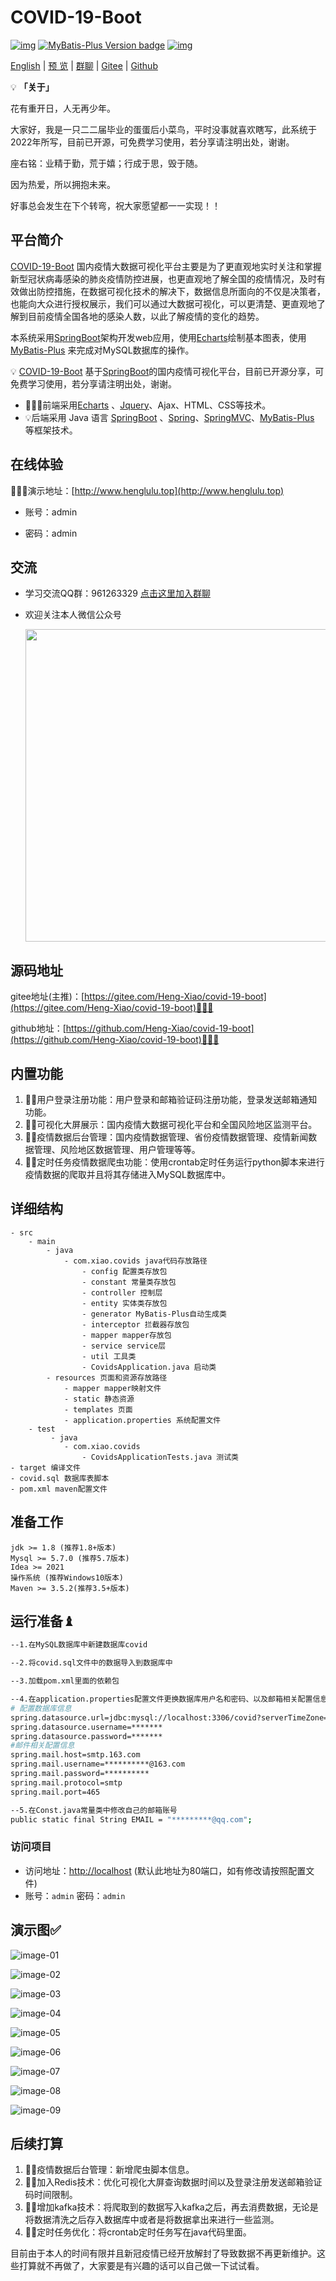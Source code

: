 # COVID-19-Boot

[![img](https://img.shields.io/badge/SpringBoot-%3E=2.3.7-green.svg)](https://spring.io/projects/spring-boot)  [![MyBatis-Plus Version badge](https://img.shields.io/badge/MyBatisPlus%20-3.3.2-blue)](https://mybatis.org/mybatis-3/zh/getting-started.html) [![img](https://img.shields.io/badge/Echats-%3E%3D%204.2.1-brightgreen)](https://echarts.apache.org/zh/index.html)

[English](./README.en.md) | [预 览](http://www.henglulu.top) | [群聊](https://jq.qq.com/?_wv=1027&k=sLyuUZHU) | [Gitee](https://gitee.com/Heng-Xiao/covid-19-boot) | [Github](https://github.com/Heng-Xiao/covid-19-boot) 


💡 **「关于」**

花有重开日，人无再少年。

大家好，我是一只二二届毕业的蛋蛋后小菜鸟，平时没事就喜欢瞎写，此系统于2022年所写，目前已开源，可免费学习使用，若分享请注明出处，谢谢。

座右铭：业精于勤，荒于嬉；行成于思，毁于随。

因为热爱，所以拥抱未来。

好事总会发生在下个转弯，祝大家愿望都一一实现！！

## 平台简介

[COVID-19-Boot](https://gitee.com/Heng-Xiao/covid-19-boot) 国内疫情大数据可视化平台主要是为了更直观地实时关注和掌握新型冠状病毒感染的肺炎疫情防控进展，也更直观地了解全国的疫情情况，及时有效做出防控措施，在数据可视化技术的解决下，数据信息所面向的不仅是决策者，也能向大众进行授权展示，我们可以通过大数据可视化，可以更清楚、更直观地了解到目前疫情全国各地的感染人数，以此了解疫情的变化的趋势。

本系统采用[SpringBoot](https://spring.io/projects/spring-boot)架构开发web应用，使用[Echarts](https://echarts.apache.org/zh/index.html)绘制基本图表，使用[MyBatis-Plus](https://mybatis.org/mybatis-3/zh/getting-started.html) 来完成对MySQL数据库的操作。

💡 [COVID-19-Boot](https://gitee.com/Heng-Xiao/covid-19-boot) 基于[SpringBoot](https://spring.io/projects/spring-boot)的国内疫情可视化平台，目前已开源分享，可免费学习使用，若分享请注明出处，谢谢。



* 🧑‍🤝‍🧑前端采用[Echarts](https://echarts.apache.org/zh/index.html) 、[Jquery](https://jquery.com/)、Ajax、HTML、CSS等技术。
* 💡后端采用 Java 语言 [SpringBoot](https://spring.io/projects/spring-boot) 、[Spring](https://spring.io/projects/spring-framework)、[SpringMVC](https://docs.spring.io/spring-framework/docs/current/reference/html/web.html#mvc)、[MyBatis-Plus](https://mybatis.org/mybatis-3/zh/getting-started.html) 等框架技术。



## 在线体验

👩‍👧‍👦演示地址：[http://www.henglulu.top](http://www.henglulu.top) 

- 账号：admin 

- 密码：admin




## 交流

- 学习交流QQ群：961263329     [点击这里加入群聊](https://jq.qq.com/?_wv=1027&k=sLyuUZHU)

- 欢迎关注本人微信公众号

  <img src='static/img/10.png' width='500'>


## 源码地址

gitee地址(主推)：[https://gitee.com/Heng-Xiao/covid-19-boot](https://gitee.com/Heng-Xiao/covid-19-boot)👩‍👦‍👦

github地址：[https://github.com/Heng-Xiao/covid-19-boot](https://github.com/Heng-Xiao/covid-19-boot)👩‍👦‍👦



## 内置功能

1.  👨‍⚕️用户登录注册功能：用户登录和邮箱验证码注册功能，登录发送邮箱通知功能。
2.  👨‍🎓可视化大屏展示：国内疫情大数据可视化平台和全国风险地区监测平台。
3.  👨‍🎓疫情数据后台管理：国内疫情数据管理、省份疫情数据管理、疫情新闻数据管理、风险地区数据管理、用户管理等等。
4.  👨‍⚕️定时任务疫情数据爬虫功能：使用crontab定时任务运行python脚本来进行疫情数据的爬取并且将其存储进入MySQL数据库中。


## 详细结构

```
- src 
    - main 
        - java
            - com.xiao.covids java代码存放路径
                - config 配置类存放包
                - constant 常量类存放包
                - controller 控制层
                - entity 实体类存放包
                - generator MyBatis-Plus自动生成类
                - interceptor 拦截器存放包
                - mapper mapper存放包
                - service service层
                - util 工具类
                - CovidsApplication.java 启动类
        - resources 页面和资源存放路径
            - mapper mapper映射文件
            - static 静态资源
            - templates 页面
            - application.properties 系统配置文件
    - test
         - java
            - com.xiao.covids
                - CovidsApplicationTests.java 测试类
- target 编译文件
- covid.sql 数据库表脚本
- pom.xml maven配置文件
```



## 准备工作
~~~
jdk >= 1.8 (推荐1.8+版本)
Mysql >= 5.7.0 (推荐5.7版本)
Idea >= 2021
操作系统 (推荐Windows10版本)
Maven >= 3.5.2(推荐3.5+版本)
~~~

## 运行准备♝

```bash
--1.在MySQL数据库中新建数据库covid

--2.将covid.sql文件中的数据导入到数据库中

--3.加载pom.xml里面的依赖包

--4.在application.properties配置文件更换数据库用户名和密码、以及邮箱相关配置信息
# 配置数据库信息
spring.datasource.url=jdbc:mysql://localhost:3306/covid?serverTimeZone=Shanghai&?useUnicode=true&characterEncoding=utf8&useSSL=false
spring.datasource.username=*******
spring.datasource.password=*******
#邮件相关配置信息
spring.mail.host=smtp.163.com
spring.mail.username=**********@163.com
spring.mail.password=**********
spring.mail.protocol=smtp
spring.mail.port=465

--5.在Const.java常量类中修改自己的邮箱账号
public static final String EMAIL = "*********@qq.com";
```


### 访问项目

- 访问地址：[http://localhost](http://localhost) (默认此地址为80端口，如有修改请按照配置文件)
- 账号：`admin` 密码：`admin`



## 演示图✅

![image-01](static/img/1.png)

![image-02](static/img/2.png)

![image-03](static/img/3.jpg)

![image-04](static/img/4.jpg)

![image-05](static/img/5.jpg)

![image-06](static/img/6.jpg)

![image-07](static/img/7.jpg)

![image-08](static/img/8.jpg)

![image-09](static/img/9.jpg)



## 后续打算

1.  👨‍⚕️疫情数据后台管理：新增爬虫脚本信息。
2.  👩‍⚕️加入Redis技术：优化可视化大屏查询数据时间以及登录注册发送邮箱验证码时间限制。
3.  👨‍🎓增加kafka技术：将爬取到的数据写入kafka之后，再去消费数据，无论是将数据清洗之后存入数据库中或者是将数据拿出来进行一些监测。
4.  👨‍🎓定时任务优化：将crontab定时任务写在java代码里面。

目前由于本人的时间有限并且新冠疫情已经开放解封了导致数据不再更新维护。这些打算就不再做了，大家要是有兴趣的话可以自己做一下试试看。